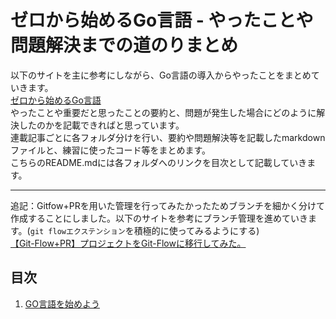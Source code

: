 # ゼロから始めるGo言語 - やったことや問題解決までの道のりまとめ
以下のサイトを主に参考にしながら、Go言語の導入からやったことをまとめていきます。<br>
[ゼロから始めるGo言語](https://news.mynavi.jp/techplus/series/gogogo/)<br>
やったことや重要だと思ったことの要約と、問題が発生した場合にどのように解決したのかを記載できればと思っています。<br>
連載記事ごとに各フォルダ分けを行い、要約や問題解決等を記載したmarkdownファイルと、練習に使ったコード等をまとめます。<br>
こちらのREADME.mdには各フォルダへのリンクを目次として記載していきます。<br>
****
追記：Gitfow+PRを用いた管理を行ってみたかったためブランチを細かく分けて作成することにしました。以下のサイトを参考にブランチ管理を進めていきます。(`git flowエクステンション`を積極的に使ってみるようにする)<br>
[【Git-Flow+PR】プロジェクトをGit-Flowに移行してみた。](https://zenn.dev/akino/articles/1dcecd60009dbb)


## 目次

1. [GO言語を始めよう](GO言語を始めよう)

